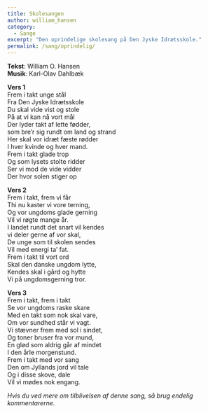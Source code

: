 ```yaml
---
title: Skolesangen
author: william_hansen
category:
  - Sange
excerpt: "Den oprindelige skolesang på Den Jyske Idrætsskole."
permalink: /sang/oprindelig/
---
```


**Tekst**: William O. Hansen  
**Musik**: Karl-Olav Dahlbæk

**Vers 1**  
Frem i takt unge stål  
Fra Den Jyske Idrætsskole  
Du skal vide vist og stole  
På at vi kan nå vort mål  
Der lyder takt af lette fødder,  
som bre’r sig rundt om land og strand  
Her skal vor idræt fæste rødder  
I hver kvinde og hver mand.  
Frem i takt glade trop  
Og som lysets stolte ridder  
Ser vi mod de vide vidder  
Der hvor solen stiger op  

**Vers 2**  
Frem i takt, frem vi får  
Thi nu kaster vi vore terning,  
Og vor ungdoms glade gerning  
Vil vi røgte mange år.  
I landet rundt det snart vil kendes  
vi deler gerne af vor skal,  
De unge som til skolen sendes  
Vil med energi ta’ fat.  
Frem i takt til vort ord  
Skal den danske ungdom lytte,  
Kendes skal i gård og hytte  
Vi på ungdomsgerning tror.  

**Vers 3**  
Frem i takt, frem i takt  
Se vor ungdoms raske skare  
Med en takt som nok skal vare,  
Om vor sundhed står vi vagt.  
Vi stævner frem med sol i sindet,  
Og toner bruser fra vor mund,  
En glød som aldrig går af mindet  
I den årle morgenstund.  
Frem i takt med vor sang  
Den om Jyllands jord vil tale  
Og i disse skove, dale  
Vil vi mødes nok engang.  

_Hvis du ved mere om tilblivelsen af denne sang, så brug endelig kommentarerne._
